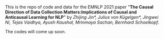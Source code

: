 This is the repo of code and data for the EMNLP 2021 paper "**The Causal Direction of Data Collection Matters:Implications of Causal and Anticausal Learning for NLP**" by _Zhijing Jin\*, Julius von Kügelgen\*, Jingwei Ni, Tejas Vaidhya, Ayush Kaushal, Mrinmaya Sachan, Bernhard Schoelkopf_.

The codes will come up soon.

